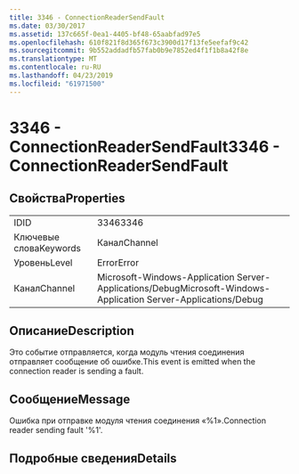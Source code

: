 ```yaml
---
title: 3346 - ConnectionReaderSendFault
ms.date: 03/30/2017
ms.assetid: 137c665f-0ea1-4405-bf48-65aabfad97e5
ms.openlocfilehash: 610f821f8d365f673c3900d17f13fe5eefaf9c42
ms.sourcegitcommit: 9b552addadfb57fab0b9e7852ed4f1f1b8a42f8e
ms.translationtype: MT
ms.contentlocale: ru-RU
ms.lasthandoff: 04/23/2019
ms.locfileid: "61971500"
---
```

# <a name="3346---connectionreadersendfault"></a><span data-ttu-id="faef1-102">3346 - ConnectionReaderSendFault</span><span class="sxs-lookup"><span data-stu-id="faef1-102">3346 - ConnectionReaderSendFault</span></span>
## <a name="properties"></a><span data-ttu-id="faef1-103">Свойства</span><span class="sxs-lookup"><span data-stu-id="faef1-103">Properties</span></span>  
  
|||  
|-|-|  
|<span data-ttu-id="faef1-104">ID</span><span class="sxs-lookup"><span data-stu-id="faef1-104">ID</span></span>|<span data-ttu-id="faef1-105">3346</span><span class="sxs-lookup"><span data-stu-id="faef1-105">3346</span></span>|  
|<span data-ttu-id="faef1-106">Ключевые слова</span><span class="sxs-lookup"><span data-stu-id="faef1-106">Keywords</span></span>|<span data-ttu-id="faef1-107">Канал</span><span class="sxs-lookup"><span data-stu-id="faef1-107">Channel</span></span>|  
|<span data-ttu-id="faef1-108">Уровень</span><span class="sxs-lookup"><span data-stu-id="faef1-108">Level</span></span>|<span data-ttu-id="faef1-109">Error</span><span class="sxs-lookup"><span data-stu-id="faef1-109">Error</span></span>|  
|<span data-ttu-id="faef1-110">Канал</span><span class="sxs-lookup"><span data-stu-id="faef1-110">Channel</span></span>|<span data-ttu-id="faef1-111">Microsoft-Windows-Application Server-Applications/Debug</span><span class="sxs-lookup"><span data-stu-id="faef1-111">Microsoft-Windows-Application Server-Applications/Debug</span></span>|  
  
## <a name="description"></a><span data-ttu-id="faef1-112">Описание</span><span class="sxs-lookup"><span data-stu-id="faef1-112">Description</span></span>  
 <span data-ttu-id="faef1-113">Это событие отправляется, когда модуль чтения соединения отправляет сообщение об ошибке.</span><span class="sxs-lookup"><span data-stu-id="faef1-113">This event is emitted when the connection reader is sending a fault.</span></span>  
  
## <a name="message"></a><span data-ttu-id="faef1-114">Сообщение</span><span class="sxs-lookup"><span data-stu-id="faef1-114">Message</span></span>  
 <span data-ttu-id="faef1-115">Ошибка при отправке модуля чтения соединения «%1».</span><span class="sxs-lookup"><span data-stu-id="faef1-115">Connection reader sending fault '%1'.</span></span>  
  
## <a name="details"></a><span data-ttu-id="faef1-116">Подробные сведения</span><span class="sxs-lookup"><span data-stu-id="faef1-116">Details</span></span>
